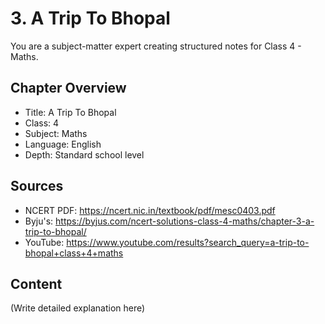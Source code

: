 # 3. A Trip To Bhopal

You are a subject-matter expert creating structured notes for Class 4 - Maths.

## Chapter Overview
- Title: A Trip To Bhopal
- Class: 4
- Subject: Maths
- Language: English
- Depth: Standard school level

## Sources
- NCERT PDF: https://ncert.nic.in/textbook/pdf/mesc0403.pdf
- Byju's: https://byjus.com/ncert-solutions-class-4-maths/chapter-3-a-trip-to-bhopal/
- YouTube: https://www.youtube.com/results?search_query=a-trip-to-bhopal+class+4+maths

## Content
(Write detailed explanation here)
